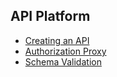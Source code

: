 ## API Platform

- [Creating an API](creating-an-api.md)
- [Authorization Proxy](authorization-proxy.md)
- [Schema Validation](schema-validation.md)
